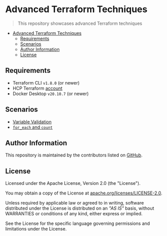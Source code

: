 # Advanced Terraform Techniques

> This repository showcases advanced Terraform techniques

<!-- TOC -->
* [Advanced Terraform Techniques](#advanced-terraform-techniques)
  * [Requirements](#requirements)
  * [Scenarios](#scenarios)
  * [Author Information](#author-information)
  * [License](#license)
<!-- TOC -->

## Requirements

* Terraform CLI `v1.8.0` (or newer)
* HCP Terraform [account](https://app.terraform.io/signup/account)
* Docker Desktop `v20.10.7` (or newer)

## Scenarios

- [Variable Validation](./1-variable-validation)
- [`for_each` and `count`](./2-foreach-and-count)

## Author Information

This repository is maintained by the contributors listed on [GitHub](https://github.com/ksatirli/advanced-terraform-techniques/graphs/contributors).

## License

Licensed under the Apache License, Version 2.0 (the "License").

You may obtain a copy of the License at [apache.org/licenses/LICENSE-2.0](http://www.apache.org/licenses/LICENSE-2.0).

Unless required by applicable law or agreed to in writing, software distributed under the License is distributed on an _"AS IS"_ basis, without WARRANTIES or conditions of any kind, either express or implied.

See the License for the specific language governing permissions and limitations under the License.
